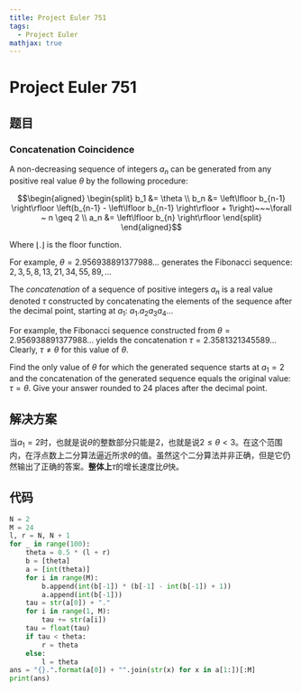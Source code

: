 ```yaml
---
title: Project Euler 751
tags:
  - Project Euler
mathjax: true
---
```

<escape><!-- more --></escape>
    
# Project Euler 751
## 题目
### Concatenation Coincidence


A non-decreasing sequence of integers $a_n$ can be generated from any positive real value $\theta$ by the following procedure:

$$\begin{aligned}
\begin{split}
b_1 &= \theta \\
b_n &= \left\lfloor b_{n-1} \right\rfloor \left(b_{n-1} - \left\lfloor b_{n-1} \right\rfloor + 1\right)~~~\forall ~ n \geq 2 \\
a_n &= \left\lfloor b_{n} \right\rfloor
\end{split}
\end{aligned}$$

Where $\left\lfloor . \right\rfloor$ is the floor function.

For example, $\theta=2.956938891377988\dots$ generates the Fibonacci sequence: $2, 3, 5, 8, 13, 21, 34, 55, 89, \dots$

The *concatenation* of a sequence of positive integers $a_n$ is a real value denoted $\tau$ constructed by concatenating the elements of the sequence after the decimal point, starting at $a_1$: $a_1.a_2a_3a_4\dots$

For example, the Fibonacci sequence constructed from $\theta=2.956938891377988\dots$ yields the concatenation $\tau=2.3581321345589\dots$ Clearly, $\tau \neq \theta$ for this value of $\theta$.

Find the only value of $\theta$ for which the generated sequence starts at $a_1=2$ and the concatenation of the generated sequence equals the original value: $\tau = \theta$. Give your answer rounded to 24 places after the decimal point.


## 解决方案

当$a_1=2$时，也就是说$\theta$的整数部分只能是$2$，也就是说$2\le\theta<3$。在这个范围内，在浮点数上二分算法逼近所求$\theta$的值。虽然这个二分算法并非正确，但是它仍然输出了正确的答案。**整体上**$\tau$的增长速度比$\theta$快。

## 代码


```py
N = 2
M = 24
l, r = N, N + 1
for _ in range(100):
    theta = 0.5 * (l + r)
    b = [theta]
    a = [int(theta)]
    for i in range(M):
        b.append(int(b[-1]) * (b[-1] - int(b[-1]) + 1))
        a.append(int(b[-1]))
    tau = str(a[0]) + "."
    for i in range(1, M):
        tau += str(a[i])
    tau = float(tau)
    if tau < theta:
        r = theta
    else:
        l = theta
ans = "{}.".format(a[0]) + "".join(str(x) for x in a[1:])[:M]
print(ans)

```
